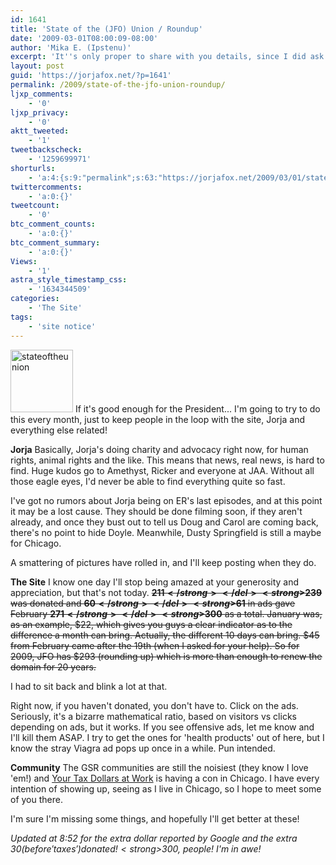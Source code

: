 ```yaml
---
id: 1641
title: 'State of the (JFO) Union / Roundup'
date: '2009-03-01T08:00:09-08:00'
author: 'Mika E. (Ipstenu)'
excerpt: 'It''s only proper to share with you details, since I did ask for your help. Rising to the challenge, <strong>$239</strong> was donated in February and <strong>$61</strong> was made through ads on the website.  Also, what''s new for Jorja!'
layout: post
guid: 'https://jorjafox.net/?p=1641'
permalink: /2009/state-of-the-jfo-union-roundup/
ljxp_comments:
    - '0'
ljxp_privacy:
    - '0'
aktt_tweeted:
    - '1'
tweetbackscheck:
    - '1259699971'
shorturls:
    - 'a:4:{s:9:"permalink";s:63:"https://jorjafox.net/2009/03/01/state-of-the-jfo-union-roundup/";s:7:"tinyurl";s:25:"http://tinyurl.com/bjcvg9";s:4:"isgd";s:18:"http://is.gd/535eE";s:5:"bitly";s:20:"http://bit.ly/7ebSk0";}'
twittercomments:
    - 'a:0:{}'
tweetcount:
    - '0'
btc_comment_counts:
    - 'a:0:{}'
btc_comment_summary:
    - 'a:0:{}'
Views:
    - '1'
astra_style_timestamp_css:
    - '1634344509'
categories:
    - 'The Site'
tags:
    - 'site notice'
---
```


<img src="//static.jorjafox.net/wordpress/2009/02/stateoftheunion-100x100.jpg" alt="stateoftheunion" title="stateoftheunion" width="100" height="100" class="alignleft size-thumbnail wp-image-1642" /> If it's good enough for the President... I'm going to try to do this every month, just to keep people in the loop with the site, Jorja and everything else related!

<strong>Jorja</strong>
Basically, Jorja's doing charity and advocacy right now, for human rights, animal rights and the like.  This means that news, real news, is hard to find.  Huge kudos go to Amethyst, Ricker and everyone at JAA.  Without all those eagle eyes, I'd never be able to find everything quite so fast.

I've got no rumors about Jorja being on ER's last episodes, and at this point it may be a lost cause. They should be done filming soon, if they aren't already, and once they bust out to tell us Doug and Carol are coming back, there's no point to hide Doyle.  Meanwhile, Dusty Springfield is still a maybe for Chicago.

A smattering of pictures have rolled in, and I'll keep posting when they do.

<strong>The Site</strong>
I know one day I'll stop being amazed at your generosity and appreciation, but that's not today.  <del datetime="2009-03-01T14:50:21+00:00"><strong>$211</strong></del> <strong>$239</strong> was donated and <del datetime="2009-03-01T14:50:21+00:00"><strong>$60</strong></del> <strong>$61</strong> in ads gave February <del datetime="2009-03-01T14:50:21+00:00"><strong>$271</strong></del> <strong>$300</strong> as a total.  January was, as an example, $22, which gives you guys a clear indicator as to the difference a month can bring.  Actually, the different 10 days can bring.  $45  from February came after the 19th (when I asked for your help).  So for 2009, JFO has $293 (rounding up) which is more than enough to renew the domain for 20 years.

I had to sit back and blink a lot at that.

Right now, if you haven't donated, you don't have to. Click on the ads. Seriously, it's a bizarre mathematical ratio, based on visitors vs clicks depending on ads, but it works. If you see offensive ads, let me know and I'll kill them ASAP.  I try to get the ones for 'health products' out of here, but I know the stray Viagra ad pops up once in a while.  Pun intended.

<strong>Community</strong>
The GSR communities are still the noisiest (they know I love 'em!) and <a href="http://www.yourtaxdollarsatwork.org/forums/">Your Tax Dollars at Work</a> is having a con in Chicago. I have every intention of showing up, seeing as I live in Chicago, so I hope to meet some of you there.

I'm sure I'm missing some things, and hopefully I'll get better at these!

<em>Updated at 8:52 for the extra dollar reported by Google and the extra $30 (before 'taxes') donated! <strong>$300</strong>, people! I'm in awe!</em>